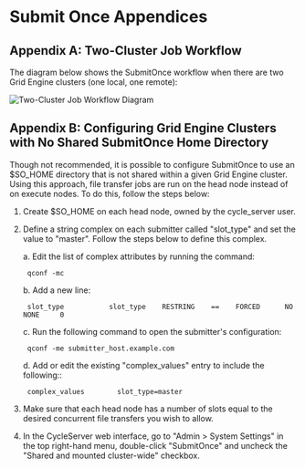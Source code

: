 # Submit Once Appendices

## Appendix A: Two-Cluster Job Workflow

The diagram below shows the SubmitOnce workflow when there are two Grid Engine clusters (one local, one remote):

![Two-Cluster Job Workflow Diagram](~/images/two_gecluster_workflow.png)

## Appendix B: Configuring Grid Engine Clusters with No Shared SubmitOnce Home Directory

Though not recommended, it is possible to configure SubmitOnce to use an $SO_HOME directory that is not shared within a given Grid Engine cluster. Using this approach, file transfer jobs are run on the head node instead of on execute nodes. To do this, follow the steps below:

1. Create $SO_HOME on each head node, owned by the cycle_server user.

2. Define a string complex on each submitter called "slot_type" and set the value to "master". Follow the steps below to define this complex.

    a. Edit the list of complex attributes by running the command:

        qconf -mc

    b. Add a new line:

        slot_type           slot_type    RESTRING    ==    FORCED      NO         NONE     0

    c. Run the following command to open the submitter's configuration:

        qconf -me submitter_host.example.com

    d. Add or edit the existing "complex_values" entry to include the following::

        complex_values        slot_type=master

3. Make sure that each head node has a number of slots equal to the desired concurrent file transfers you wish to allow.

4. In the CycleServer web interface, go to "Admin > System Settings" in the top right-hand menu, double-click "SubmitOnce" and uncheck the "Shared and mounted cluster-wide" checkbox.
